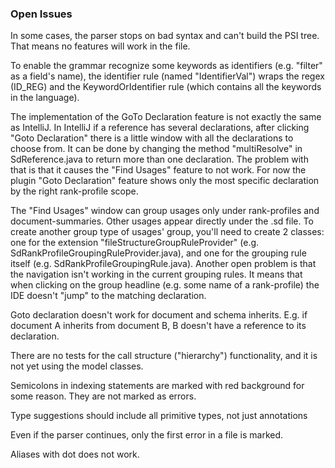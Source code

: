 <!-- Copyright Yahoo. Licensed under the terms of the Apache 2.0 license. See LICENSE in the project root. -->
<!-- Copyright Vespa.ai. Licensed under the terms of the Apache 2.0 license. See LICENSE in the project root. -->
### Open Issues

In some cases, the parser stops on bad syntax and can't build the PSI tree. 
That means no features will work in the file. 

To enable the grammar recognize some keywords as identifiers (e.g. "filter" as a field's name), 
the identifier rule (named "IdentifierVal") wraps the regex (ID_REG) and the KeywordOrIdentifier 
rule (which contains all the keywords in the language). 

The implementation of the GoTo Declaration feature is not exactly the same as IntelliJ. 
In IntelliJ if a reference has several declarations, after clicking "Goto Declaration"
there is a little window with all the declarations to choose from. 
It can be done by changing the method "multiResolve" in SdReference.java to return 
more than one declaration. The problem with that is that it causes the "Find Usages" 
feature to not work. For now the plugin "Goto Declaration" feature shows only the 
most specific declaration by the right rank-profile scope.

The "Find Usages" window can group usages only under rank-profiles and document-summaries.
Other usages appear directly under the .sd file. To create another group type of usages' group, 
you'll need to create 2 classes: one for the extension "fileStructureGroupRuleProvider" 
(e.g. SdRankProfileGroupingRuleProvider.java), and one for the 
grouping rule itself (e.g. SdRankProfileGroupingRule.java).
Another open problem is that the navigation isn't working in the current grouping rules. 
It means that when clicking on the group headline (e.g. some name of a rank-profile) 
the IDE doesn't "jump" to the matching declaration.

Goto declaration doesn't work for document and schema inherits. E.g. if document A inherits from 
document B, B doesn't have a reference to its declaration.

There are no tests for the call structure ("hierarchy") functionality, 
and it is not yet using the model classes.

Semicolons in indexing statements are marked with red background for some reason. 
They are not marked as errors.

Type suggestions should include all primitive types, not just annotations

Even if the parser continues, only the first error in a file is marked.

Aliases with dot does not work.


